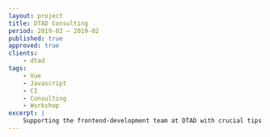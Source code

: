 ```yaml
---
layout: project
title: DTAD Consulting
period: 2019-02 – 2019-02
published: true
approved: true
clients:
    - dtad
tags:
    - Vue
    - Javascript
    - CI
    - Consulting
    - Workshop
excerpt: |
    Supporting the frontend-development team at DTAD with crucial tips and best practices on how to progressively migrate a legacy javascipt application to a modern vue-driven architecture.
---
```

